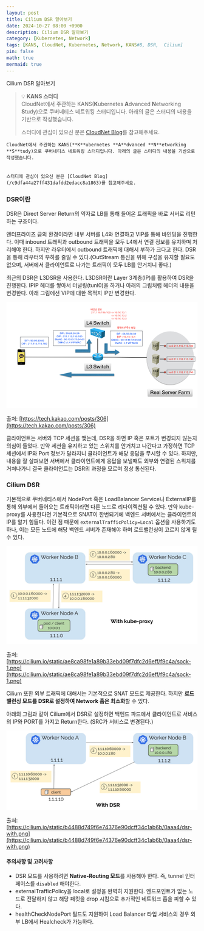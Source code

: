 ```yaml
---
layout: post
title: Cilium DSR 알아보기
date: 2024-10-27 08:00 +0900 
description: Cilium DSR 알아보기
category: [Kubernetes, Network] 
tags: [KANS, CloudNet, Kubernetes, Network, KANS#8, DSR,  Cilium] 
pin: false
math: true
mermaid: true
---
```

Cilium DSR 알아보기
<!--more-->


> 💡 **KANS 스터디**  
> CloudNet에서 주관하는 KANS(**K**ubernetes **A**dvanced **N**etworking **S**tudy)으로 쿠버네티스 네트워킹 스터디입니다. 아래의 글은 스터디의 내용을 기반으로 작성했습니다.  
>   
> 스터디에 관심이 있으신 분은 [CloudNet Blog](/c9dfa44a27ff431dafdd2edacc8a1863)를 참고해주세요.


	CloudNet에서 주관하는 KANS(**K**ubernetes **A**dvanced **N**etworking **S**tudy)으로 쿠버네티스 네트워킹 스터디입니다. 아래의 글은 스터디의 내용을 기반으로 작성했습니다.


	스터디에 관심이 있으신 분은 [CloudNet Blog](/c9dfa44a27ff431dafdd2edacc8a1863)를 참고해주세요.


### DSR이란


DSR은 Direct Server Return의 약자로 LB를 통해 들어온 트래픽을 바로 서버로 리턴하는 구조이다. 


엔터프라이즈 급의 환경이라면 내부 서버를 L4와 연결하고 VIP를 통해 바인딩을 진행한다. 이때 inbound 트래픽과 outbound 트래픽을 모두 L4에서 연결 정보를 유지하며 처리해야 한다. 하지만 라우터에서 outbound 트래픽에 대해서 부하가 크다고 한다. DSR을 통해 라우터의 부하를 줄일 수 있다.(OutStream 통신을 위해 구성을 유지할 필요도 없으며, 서버에서 클라이언트로 나가는 트래픽이 모두 LB를 안거치니 좋다.) 


최근의 DSR은 L3DSR을 사용한다. L3DSR이란 Layer 3계층(IP)를 활용하여 DSR을 진행한다. IPIP 헤더를 쌓아서 터널링(tunl0)을 하거나 아래의 그림처럼 헤더의 내용을 변경한다. 아래 그림에선 VIP에 대한 목적지 IP만 변경한다. 


![image.png](/assets/img/post/Cilium%20DSR/1.png)


출처: [https://tech.kakao.com/posts/306](https://tech.kakao.com/posts/306)


클라이언트는 서버와 TCP 세션을 맺는데, DSR을 하면 IP 혹은 포트가 변경되지 않는지 의심이 들었다. 만약 세션을 유지하고 있는 스위치를 안거치고 나간다고 가정하면 TCP 세션에서 IP와 Port 정보가 달라지니 클라이언트가 해당 응답을 무시할 수 있다. 하지만, 내용을 잘 살펴보면 서버에서 클라이언트에게 응답을 보낼때도 외부와 연결된 스위치를 거쳐나가니 결국 클라이언트는 DSR의 과정을 모르며 정상 통신된다. 


### Cilium DSR


기본적으로 쿠버네티스에서 NodePort 혹은 LoadBalancer Service나 ExternalIP를 통해 외부에서 들어오는 트래픽이라면 다른 노드로 리다이렉션될 수 있다. 만약 kube-proxy를 사용한다면 기본적으로 SNAT이 한번되기에 백엔드 서버에서는 클라이언트의 IP를 알기 힘들다. 이런 점 때문에 `externalTrafficPolicy=Local` 옵션을 사용하기도 하나, 이는 모든 노드에 해당 백엔드 서버가 존재해야 하며 로드밸런싱이 고르지 않게 될 수 있다.


![image.png](/assets/img/post/Cilium%20DSR/2.png)


출처: [https://cilium.io/static/ae8ca98fe1a89b33ebd09f7dfc2d6eff/f9c4a/sock-1.png](https://cilium.io/static/ae8ca98fe1a89b33ebd09f7dfc2d6eff/f9c4a/sock-1.png)


Cilium 또한 외부 트래픽에 대해서는 기본적으로 SNAT 모드로 제공한다. 하지만 **로드밸런싱 모드를 DSR로 설정하여 Network 홉은 최소화**할 수 있다. 


아래의 그림과 같이 Cilium에서 DSR로 설정하면 백엔드 파드에서 클라이언트로 서비스의 IP와 PORT를 가지고 Return한다. (SRC가 서비스로 변경된다.)


![image.png](/assets/img/post/Cilium%20DSR/3.png)


출처: [https://cilium.io/static/b4488d749f6e74376e90dcff34c1ab6b/0aaa4/dsr-with.png](https://cilium.io/static/b4488d749f6e74376e90dcff34c1ab6b/0aaa4/dsr-with.png)


#### 주의사항 및 고려사항

- DSR 모드를 사용하려면 **Native-Routing 모드**를 사용해야 한다. 즉, tunnel 인터페이스를 `disabled` 해야한다.
- externalTrafficPolicy을 local로 설정을 완벽히 지원한다. 엔드포인트가 없는 노드로 전달하지 않고 해당 패킷을 drop 시킴으로 추가적인 네트워크 홉을 피할 수 있다.
- healthCheckNodePort 필드도 지원하여 Load Balancer 타입 서비스의 경우 외부 LB에서 Healcheck가 가능하다.

